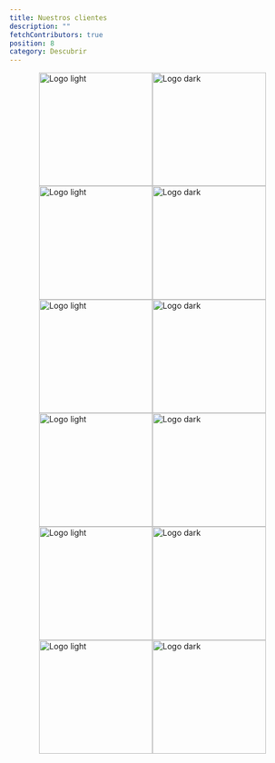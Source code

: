 ```yaml
---
title: Nuestros clientes
description: ""
fetchContributors: true
position: 8
category: Descubrir
---
```


<div style="flex-wrap: wrap;display: flex;justify-content: center;margin-bottom: 35px;">

<img src="https://ic-client-assets.s3.us-east-2.amazonaws.com/projects/prod/ic/webapps/landingv5/assets/ic-users/mp-grey.png" class="light-img" width="200" alt="Logo light" />
<img src="https://ic-client-assets.s3.us-east-2.amazonaws.com/projects/prod/ic/webapps/landingv5/assets/ic-users/mp-grey.png" class="dark-img"  width="200" alt="Logo dark" />

<img src="https://ic-client-assets.s3.us-east-2.amazonaws.com/projects/prod/ic/webapps/landingv5/assets/ic-users/tutienda-grey.png" class="light-img"  width="200" alt="Logo light" />
<img src="https://ic-client-assets.s3.us-east-2.amazonaws.com/projects/prod/ic/webapps/landingv5/assets/ic-users/tutienda-grey.png" class="dark-img"  width="200" alt="Logo dark" />

<img src="https://ic-client-assets.s3.us-east-2.amazonaws.com/projects/prod/ic/webapps/landingv5/assets/ic-users/sh-grey.png" class="light-img"  width="200" alt="Logo light" />
<img src="https://ic-client-assets.s3.us-east-2.amazonaws.com/projects/prod/ic/webapps/landingv5/assets/ic-users/sh-grey.png" class="dark-img"  width="200" alt="Logo dark" />

<img src="https://ic-client-assets.s3.us-east-2.amazonaws.com/projects/prod/ic/webapps/landingv5/assets/ic-users/er-grey.png" class="light-img"  width="200" alt="Logo light" />
<img src="https://ic-client-assets.s3.us-east-2.amazonaws.com/projects/prod/ic/webapps/landingv5/assets/ic-users/er-grey.png" class="dark-img"  width="200" alt="Logo dark" />

<img src="https://ic-client-assets.s3.us-east-2.amazonaws.com/projects/prod/ic/webapps/landingv5/assets/ic-users/fp-grey.png" class="light-img"  width="200" alt="Logo light" />
<img src="https://ic-client-assets.s3.us-east-2.amazonaws.com/projects/prod/ic/webapps/landingv5/assets/ic-users/fp-grey.png" class="dark-img"  width="200" alt="Logo dark" />

<img src="https://ic-client-assets.s3.us-east-2.amazonaws.com/projects/prod/ic/webapps/landingv5/assets/ic-users/abeja-grey.png" class="light-img"  width="200" alt="Logo light" />
<img src="https://ic-client-assets.s3.us-east-2.amazonaws.com/projects/prod/ic/webapps/landingv5/assets/ic-users/abeja-grey.png" class="dark-img"  width="200" alt="Logo dark" />

</div>

<molecules-github-user-list :items="$contributors"></molecules-github-user-list>
